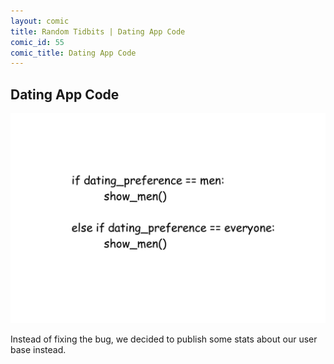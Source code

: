 ```yaml
---
layout: comic
title: Random Tidbits | Dating App Code
comic_id: 55
comic_title: Dating App Code
---
```


## Dating App Code

<img id="img55" src="/assets/images/55.png">

Instead of fixing the bug, we decided to publish some stats about our user base instead.
